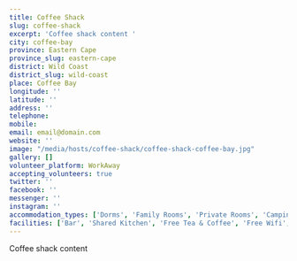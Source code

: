 ```yaml
---
title: Coffee Shack
slug: coffee-shack
excerpt: 'Coffee shack content '
city: coffee-bay
province: Eastern Cape
province_slug: eastern-cape
district: Wild Coast
district_slug: wild-coast
place: Coffee Bay
longitude: ''
latitude: ''
address: ''
telephone: 
mobile: 
email: email@domain.com
website: ''
image: "/media/hosts/coffee-shack/coffee-shack-coffee-bay.jpg"
gallery: []
volunteer_platform: WorkAway
accepting_volunteers: true
twitter: ''
facebook: ''
messenger: ''
instagram: ''
accommodation_types: ['Dorms', 'Family Rooms', 'Private Rooms', 'Camping']
facilities: ['Bar', 'Shared Kitchen', 'Free Tea & Coffee', 'Free Wifi', 'Free Parking', 'Paid Breakfast']
---
```

Coffee shack content